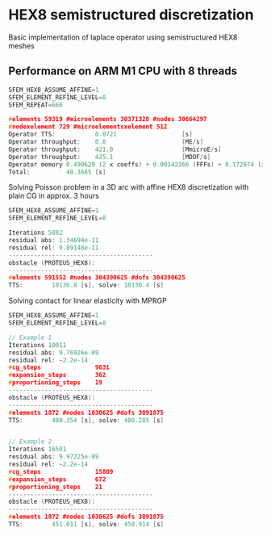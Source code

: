 # HEX8 semistructured discretization

Basic implementation of laplace operator using semistructured HEX8 meshes

## Performance on ARM M1 CPU with 8 threads

```c
SFEM_HEX8_ASSUME_AFFINE=1 
SFEM_ELEMENT_REFINE_LEVEL=8
SFEM_REPEAT=666

#elements 59319 #microelements 30371328 #nodes 30664297
#nodexelement 729 #microelementsxelement 512
Operator TTS:			0.0721					[s]
Operator throughput:	0.8						[ME/s]
Operator throughput:	421.0					[MmicroE/s]
Operator throughput:	425.1					[MDOF/s]
Operator memory 0.490629 (2 x coeffs) + 0.00142366 (FFFs) + 0.172974 (index) = 0.665027 [GB]
Total:			48.3685	[s]
```


Solving Poisson problem in a 3D arc with affine HEX8 discretization with plain CG in approx. 3 hours
```c
SFEM_HEX8_ASSUME_AFFINE=1 
SFEM_ELEMENT_REFINE_LEVEL=8

Iterations 5882 
residual abs: 1.34694e-11 
residual rel: 9.89148e-11
----------------------------------------
obstacle (PROTEUS_HEX8):
----------------------------------------
#elements 591552 #nodes 304390625 #dofs 304390625
TTS:		10136.8 [s], solve: 10130.4 [s]
```

Solving contact for linear elasticity with MPRGP

```c
SFEM_HEX8_ASSUME_AFFINE=1 
SFEM_ELEMENT_REFINE_LEVEL=8

// Example 1
Iterations 10011
residual abs: 9.76926e-09
residual rel: ~2.2e-14
#cg_steps				9631
#expansion_steps		362
#proportioning_steps	19
----------------------------------------
obstacle (PROTEUS_HEX8):
----------------------------------------
#elements 1872 #nodes 1030625 #dofs 3091875
TTS:		480.354 [s], solve: 480.285 [s]


// Example 2
Iterations 16501 
residual abs: 9.97225e-09
residual rel: ~2.2e-14
#cg_steps				15809
#expansion_steps		672
#proportioning_steps	21
----------------------------------------
obstacle (PROTEUS_HEX8):
----------------------------------------
#elements 1872 #nodes 1030625 #dofs 3091875
TTS:		451.011 [s], solve: 450.914 [s]
```
